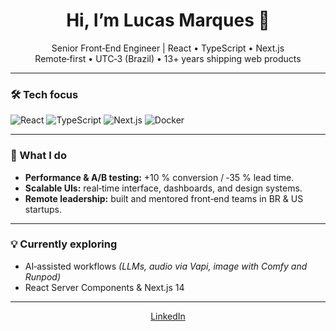 <h1 align="center">Hi, I’m Lucas&nbsp;Marques 👋</h1>

<p align="center">
  Senior Front‑End Engineer | React • TypeScript • Next.js<br/>
  Remote‑first • UTC‑3 (Brazil) • 13+ years shipping web products
</p>

---

### 🛠️  Tech focus
![React](https://img.shields.io/badge/React-20232A?style=flat&logo=react)
![TypeScript](https://img.shields.io/badge/TS-3178C6?style=flat&logo=typescript)
![Next.js](https://img.shields.io/badge/Next.js-000?style=flat&logo=next.js)
![Docker](https://img.shields.io/badge/Docker-2496ED?style=flat&logo=docker)

---

### 🚀  What I do
- **Performance & A/B testing:** +10 % conversion / ‑35 % lead time.
- **Scalable UIs:** real‑time interface, dashboards, and design systems.
- **Remote leadership:** built and mentored front‑end teams in BR & US startups.

---

### 💡  Currently exploring
- AI‑assisted workflows *(LLMs, audio via Vapi, image with Comfy and Runpod)*  
- React Server Components & Next.js 14

---

<p align="center">
  <a href="https://linkedin.com/in/lucasmarquesr">LinkedIn</a>
</p>
